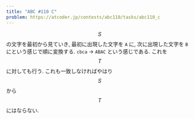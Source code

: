 ```yaml
---
title: "ABC #110 C"
problem: https://atcoder.jp/contests/abc110/tasks/abc110_c
---
```

$$ S $$ の文字を最初から見ていき, 最初に出現した文字を `A` に, 次に出現した文字を `B` にという感じで順に変換する. `cbca` -> `ABAC` という感じである. これを $$ T $$ に対しても行う. これも一致しなければやはり $$ S $$ から $$ T $$ にはならない.
